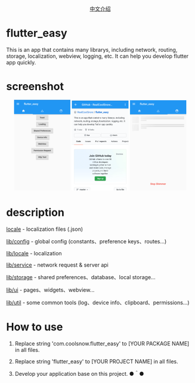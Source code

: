 <!--
 * @Description: 
 * @Author: CoolSnow (coolsnow2020@gmail.com)
 * @Date: 2020-09-10 14:01:06
 * @LastEditors: CoolSnow
 * @LastEditTime: 2020-09-14 11:26:14
-->
<p align="center">
    <a href="README_CN.md">中文介绍</a>
</p>

# flutter_easy
This is an app that contains many librarys, including network, routing, storage, localization, webview, logging, etc. It can help you develop flutter app quickly.

# screenshot
<p align="center">
  <img src="screenshot/1.png" width="30%" /> 
  <img src="screenshot/2.png" width="30%" /> 
  <img src="screenshot/3.png" width="30%" /> 
</p>

# description

<a href="locale">locale</a> - localization files (.json)

<a href="lib/config">lib/config</a> - global config (constants、preference keys、routes...)

<a href="lib/locale">lib/locale</a> - localization

<a href="lib/service">lib/service</a> - network request & server api

<a href="lib/storage">lib/storage</a> - shared preferences、database、local storage...

<a href="lib/ui">lib/ui</a> - pages、widgets、webview...

<a href="lib/util">lib/util</a> - some common tools (log、device info、clipboard、permissions...)

# How to use

1. Replace string 'com.coolsnow.flutter_easy' to [YOUR PACKAGE NAME] in all files.

2. Replace string 'flutter_easy' to [YOUR PROJECT NAME] in all files.

3. Develop your application base on this project. ●＾●
